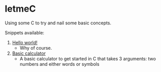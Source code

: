 # letmeC
Using some C to try and nail some basic concepts.

Snippets available:

1. [Hello world!](./HelloWorld/HelloWorld.c)
    - Why of course.
2. [Basic calculator](./Basic+Calculator/basic_calculator.c)
    - A basic calculator to get started in C that takes 3 arguments: two numbers and either words or symbols
